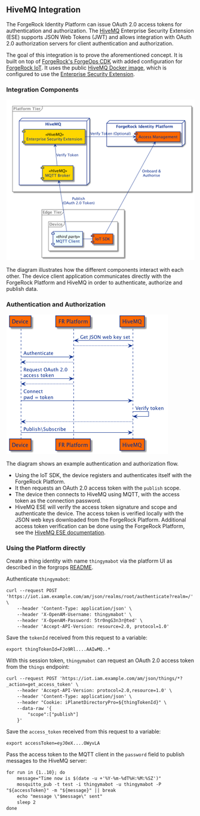 ## HiveMQ Integration

The ForgeRock Identity Platform can issue OAuth 2.0 access tokens for authentication and authorization. The
[HiveMQ](https://www.hivemq.com/) Enterprise Security Extension (ESE) supports JSON Web Tokens (JWT) and allows
integration with OAuth 2.0 authorization servers for client authentication and authorization.

The goal of this integration is to prove the aforementioned concept. It is built on top of
[ForgeRock's ForgeOps CDK](https://backstage.forgerock.com/docs/forgeops/7/index-forgeops.html) with added
configuration for [ForgeRock IoT](https://backstage.forgerock.com/docs/things/7). It uses the public
[HiveMQ Docker image](https://www.hivemq.com/docs/hivemq/4.4/user-guide/docker.html), which is configured to use the
[Enterprise Security Extension](https://www.hivemq.com/docs/ese/4.4/enterprise-security-extension/ese-getting-started.html).

### Integration Components

![Components](docs/hivemq-integration.png)

The diagram illustrates how the different components interact with each other. The device client application
communicates directly with the ForgeRock Platform and HiveMQ in order to authenticate, authorize and publish data.

### Authentication and Authorization

![AuthX](docs/hivemq-oauth2-authx.png)

The diagram shows an example authentication and authorization flow.
 - Using the IoT SDK, the device registers and authenticates itself with the ForgeRock Platform.
 - It then requests an OAuth 2.0 access token with the `publish` scope.
 - The device then connects to HiveMQ using MQTT, with the access token as the connection password.
 - HiveMQ ESE will verify the access token signature and scope and authenticate the device. The access token is verified
   locally with the JSON web keys downloaded from the ForgeRock Platform. Additional access token verification can be
   done using the ForgeRock Platform, see the
   [HiveMQ ESE documentation](https://www.hivemq.com/docs/ese/4.4/enterprise-security-extension/ese.html#jwt).

### Using the Platform directly

Create a thing identity with name `thingymabot` via the platform UI as described in the forgrops [README](../../deployments/forgeops/README.md#using-the-platform-for-things).

Authenticate `thingymabot`:
```
curl --request POST 'https://iot.iam.example.com/am/json/realms/root/authenticate?realm=/' \
    --header 'Content-Type: application/json' \
    --header 'X-OpenAM-Username: thingymabot' \
    --header 'X-OpenAM-Password: 5tr0ngG3n3r@ted' \
    --header 'Accept-API-Version: resource=2.0, protocol=1.0'
```

Save the `tokenId` received from this request to a variable:
```
export thingTokenId=FJo9Rl....AAIwMQ..*
```

With this session token, `thingymabot` can request an OAuth 2.0 access token from the `things` endpoint:
```
curl --request POST 'https://iot.iam.example.com/am/json/things/*?_action=get_access_token' \
    --header 'Accept-API-Version: protocol=2.0,resource=1.0' \
    --header 'Content-Type: application/json' \
    --header "Cookie: iPlanetDirectoryPro=${thingTokenId}" \
    --data-raw '{
        "scope":["publish"]
    }'
```

Save the `access_token` received from this request to a variable:
```
export accessToken=eyJ0eX....OWyvLA
```

Pass the access token to the MQTT client in the `password` field to publish messages to the HiveMQ server:
```
for run in {1..10}; do
    message="Time now is $(date -u +'%Y-%m-%dT%H:%M:%SZ')"
    mosquitto_pub -t test -i thingymabot -u thingymabot -P "${accessToken}" -m "${message}" || break
    echo "message \"$message\" sent"
    sleep 2
done
```